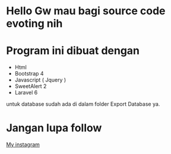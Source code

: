 <h1>Hello</>
Gw mau bagi source code evoting nih

<h1>Program ini dibuat dengan</h1>
<ul>
    <li>Html</li>
    <li>Bootstrap 4</li>
    <li>Javascript ( Jquery )</li>
    <li>SweetAlert 2</li>
    <li>Laravel 6</li>
</ul>

untuk database sudah ada di dalam folder Export Database ya.

<h1>Jangan lupa follow</h1>
<a href="https://www.instagram.com/dzakimuzh/">My instagram</a>
